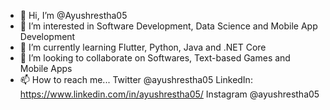 - 👋 Hi, I’m @Ayushrestha05
- 👀 I’m interested in Software Development, Data Science and Mobile App Development
- 🌱 I’m currently learning Flutter, Python, Java and .NET Core
- 💞️ I’m looking to collaborate on Softwares, Text-based Games and Mobile Apps
- 📫 How to reach me... Twitter @ayushrestha05  LinkedIn: https://www.linkedin.com/in/ayushrestha05/ Instagram @ayushrestha05
<!---
Ayushrestha05/Ayushrestha05 is a ✨ special ✨ repository because its `README.md` (this file) appears on your GitHub profile.
You can click the Preview link to take a look at your changes.
--->
